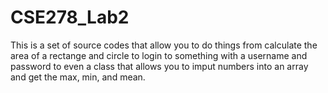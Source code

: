 # CSE278_Lab2
This is a set of source codes that allow you to do things from calculate the area of a rectange and circle to login to something with a username and password to even a class that allows you to imput numbers into an array and get the max, min, and mean.
